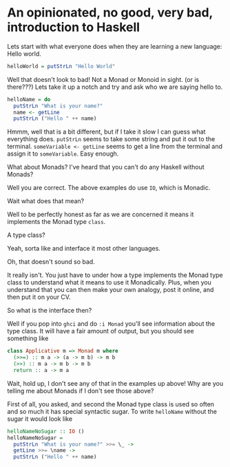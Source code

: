 # An opinionated, no good, very bad, introduction to Haskell

Lets start with what everyone does when they are learning a new language: Hello world.

``` haskell
helloWorld = putStrLn "Hello World"
```

Well that doesn't look to bad! Not a Monad or Monoid in sight. (or is there???) Lets take it up a notch and try and ask who we are saying hello to.

``` haskell
helloName = do
  putStrLn "What is your name?"
  name <- getLine
  putStrLn ("Hello " ++ name)
```

Hmmm, well that is a bit different, but if I take it slow I can guess what everything does. `putStrLn` seems to take some string and put it out to the terminal. `someVariable <- getLine` seems to get a line from the terminal and assign it to `someVariable`. Easy enough.

What about Monads? I've heard that you can't do any Haskell without Monads?

Well you are correct. The above examples do use `IO`, which is Monadic.

Wait what does that mean?

Well to be perfectly honest as far as we are concerned it means it implements the Monad type `class`.

A type class?

Yeah, sorta like and interface it most other languages.

Oh, that doesn't sound so bad.

It really isn't. You just have to under how a type implements the Monad type class to understand what it means to use it Monadically. Plus, when you understand that you can then make your own analogy, post it online, and then put it on your CV.

So what is the interface then?

Well if you pop into `ghci` and do `:i Monad` you'll see information about the type class. It will have a fair amount of output, but you should see something like

``` haskell
class Applicative m => Monad m where
  (>>=) :: m a -> (a -> m b) -> m b
  (>>) :: m a -> m b -> m b
  return :: a -> m a
```

Wait, hold up, I don't see any of that in the examples up above! Why are you telling me about Monads if I don't see those above?

First of all, you asked, and second the Monad type class is used so often and so much it has special syntactic sugar. To write `helloName` without the sugar it would look like

``` haskell
helloNameNoSugar :: IO ()
helloNameNoSugar =
  putStrLn "What is your name?" >>= \_ ->
  getLine >>= \name ->
  putStrLn ("Hello " ++ name)
```
